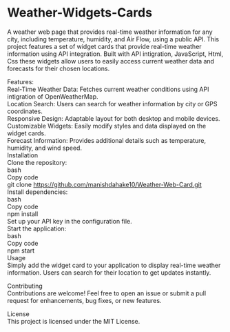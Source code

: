 # Weather-Widgets-Cards
A weather web page that provides real-time weather information for any city, including temperature, humidity, and Air Flow, using a public API.
This project features a set of widget cards that provide real-time weather information using API integration. Built with API intigration, JavaScript, Html, Css these widgets allow users to easily access current weather data and forecasts for their chosen locations.<br>

Features:<br>
Real-Time Weather Data: Fetches current weather conditions using API intigration of OpenWeatherMap.<br>
Location Search: Users can search for weather information by city or GPS coordinates.<br>
Responsive Design: Adaptable layout for both desktop and mobile devices.<br>
Customizable Widgets: Easily modify styles and data displayed on the widget cards.<br>
Forecast Information: Provides additional details such as temperature, humidity, and wind speed.<br>
Installation<br>
Clone the repository:<br>
bash<br>
Copy code<br>
git clone https://github.com/manishdahake10/Weather-Web-Card.git<br>
Install dependencies:<br>
bash<br>
Copy code<br>
npm install<br>
Set up your API key in the configuration file.<br>
Start the application:<br>
bash<br>
Copy code<br>
npm start<br>
Usage<br>
Simply add the widget card to your application to display real-time weather information. Users can search for their location to get updates instantly.<br>

Contributing<br>
Contributions are welcome! Feel free to open an issue or submit a pull request for enhancements, bug fixes, or new features.<br>

License<br>
This project is licensed under the MIT License.<br>
